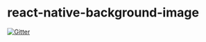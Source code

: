# react-native-background-image

[![Gitter](https://badges.gitter.im/Devnetik/react-native-background-image.svg)](https://gitter.im/Devnetik/react-native-background-image?utm_source=badge&utm_medium=badge&utm_campaign=pr-badge&utm_content=badge)
